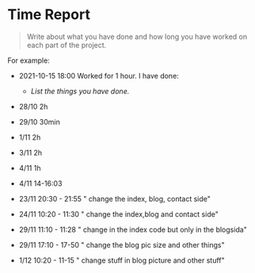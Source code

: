 # Time Report

> Write about what you have done and how long you have worked on each part of the project.

For example: 

- 2021-10-15 18:00 Worked for 1 hour. I have done:
  - *List the things you have done.*

 - 28/10 2h
-  29/10 30min
- 1/11 2h
- 3/11 2h 
- 4/11 1h
- 4/11 14-16:03
- 23/11 20:30 - 21:55 " change the index, blog, contact side"
- 24/11 10:20 - 11:30 " change the index,blog and contact side"
- 29/11 11:10 - 11:28 " change in the index code but only in the blogsida"
- 29/11 17:10 - 17-50 " change the blog pic size and other things"
- 1/12 10:20 - 11-15 " change stuff in blog picture and other stuff" 